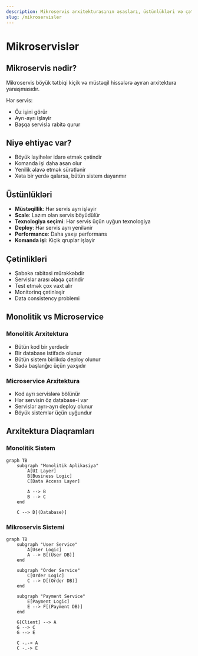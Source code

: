 ```yaml
---
description: Mikroservis arxitekturasının əsasları, üstünlükləri və çətinlikləri
slug: /mikroservisler
---
```

# Mikroservislər

## Mikroservis nədir?

Mikroservis böyük tətbiqi kiçik və müstəqil hissələrə ayıran arxitektura yanaşmasıdır.

Hər servis:
- Öz işini görür
- Ayrı-ayrı işləyir
- Başqa servislə rabitə qurur

## Niyə ehtiyac var?

- Böyük layihələr idarə etmək çətindir
- Komanda işi daha asan olur
- Yenilik əlavə etmək sürətlənir
- Xəta bir yerdə qalarsa, bütün sistem dayanmır

## Üstünlükləri

- **Müstəqillik**: Hər servis ayrı işləyir
- **Scale**: Lazım olan servis böyüdülür
- **Texnologiya seçimi**: Hər servis üçün uyğun texnologiya
- **Deploy**: Hər servis ayrı yenilənir
- **Performance**: Daha yaxşı performans
- **Komanda işi**: Kiçik qruplar işləyir

## Çətinlikləri

- Şəbəkə rabitəsi mürəkkəbdir
- Servislər arası əlaqə çətindir
- Test etmək çox vaxt alır
- Monitorinq çətinləşir
- Data consistency problemi

## Monolitik vs Microservice

### Monolitik Arxitektura
- Bütün kod bir yerdədir
- Bir database istifadə olunur
- Bütün sistem birlikdə deploy olunur
- Sadə başlanğıc üçün yaxşıdır

### Microservice Arxitektura
- Kod ayrı servislərə bölünür
- Hər servisin öz database-i var
- Servislər ayrı-ayrı deploy olunur
- Böyük sistemlər üçün uyğundur

## Arxitektura Diaqramları

### Monolitik Sistem

```mermaid
graph TB
    subgraph "Monolitik Aplikasiya"
        A[UI Layer]
        B[Business Logic]
        C[Data Access Layer]
        
        A --> B
        B --> C
    end
    
    C --> D[(Database)]
```

### Mikroservis Sistemi

```mermaid
graph TB
    subgraph "User Service"
        A[User Logic]
        A --> B[(User DB)]
    end
    
    subgraph "Order Service"
        C[Order Logic] 
        C --> D[(Order DB)]
    end
    
    subgraph "Payment Service"
        E[Payment Logic]
        E --> F[(Payment DB)]
    end
    
    G[Client] --> A
    G --> C
    G --> E
    
    C -.-> A
    C -.-> E
```


